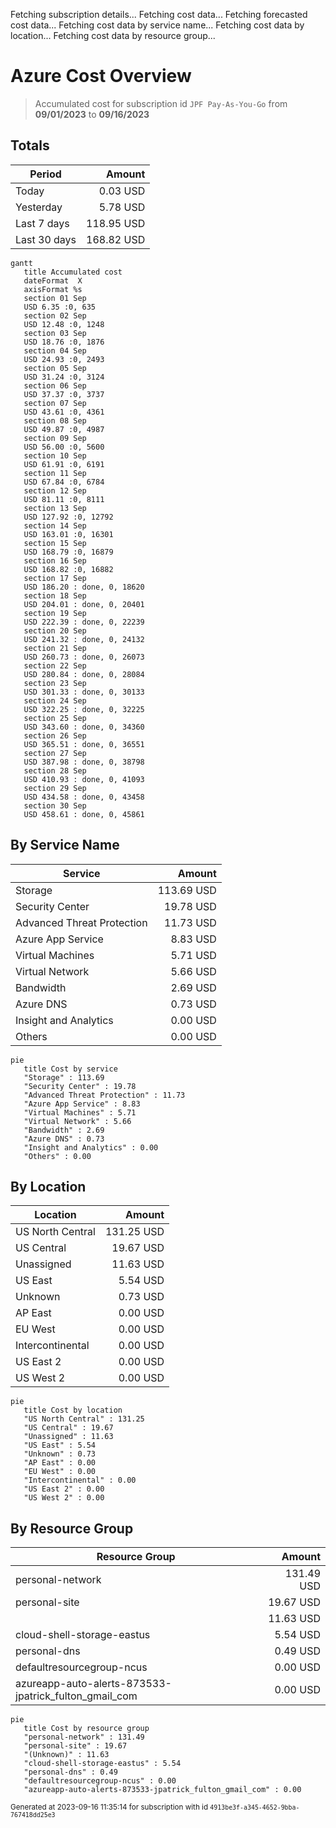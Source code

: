 Fetching subscription details...
Fetching cost data...
Fetching forecasted cost data...
Fetching cost data by service name...
Fetching cost data by location...
Fetching cost data by resource group...
# Azure Cost Overview

> Accumulated cost for subscription id `JPF Pay-As-You-Go` from **09/01/2023** to **09/16/2023**

## Totals

|Period|Amount|
|---|---:|
|Today|0.03 USD|
|Yesterday|5.78 USD|
|Last 7 days|118.95 USD|
|Last 30 days|168.82 USD|

```mermaid
gantt
   title Accumulated cost
   dateFormat  X
   axisFormat %s
   section 01 Sep
   USD 6.35 :0, 635
   section 02 Sep
   USD 12.48 :0, 1248
   section 03 Sep
   USD 18.76 :0, 1876
   section 04 Sep
   USD 24.93 :0, 2493
   section 05 Sep
   USD 31.24 :0, 3124
   section 06 Sep
   USD 37.37 :0, 3737
   section 07 Sep
   USD 43.61 :0, 4361
   section 08 Sep
   USD 49.87 :0, 4987
   section 09 Sep
   USD 56.00 :0, 5600
   section 10 Sep
   USD 61.91 :0, 6191
   section 11 Sep
   USD 67.84 :0, 6784
   section 12 Sep
   USD 81.11 :0, 8111
   section 13 Sep
   USD 127.92 :0, 12792
   section 14 Sep
   USD 163.01 :0, 16301
   section 15 Sep
   USD 168.79 :0, 16879
   section 16 Sep
   USD 168.82 :0, 16882
   section 17 Sep
   USD 186.20 : done, 0, 18620
   section 18 Sep
   USD 204.01 : done, 0, 20401
   section 19 Sep
   USD 222.39 : done, 0, 22239
   section 20 Sep
   USD 241.32 : done, 0, 24132
   section 21 Sep
   USD 260.73 : done, 0, 26073
   section 22 Sep
   USD 280.84 : done, 0, 28084
   section 23 Sep
   USD 301.33 : done, 0, 30133
   section 24 Sep
   USD 322.25 : done, 0, 32225
   section 25 Sep
   USD 343.60 : done, 0, 34360
   section 26 Sep
   USD 365.51 : done, 0, 36551
   section 27 Sep
   USD 387.98 : done, 0, 38798
   section 28 Sep
   USD 410.93 : done, 0, 41093
   section 29 Sep
   USD 434.58 : done, 0, 43458
   section 30 Sep
   USD 458.61 : done, 0, 45861
```

## By Service Name

|Service|Amount|
|---|---:|
|Storage|113.69 USD|
|Security Center|19.78 USD|
|Advanced Threat Protection|11.73 USD|
|Azure App Service|8.83 USD|
|Virtual Machines|5.71 USD|
|Virtual Network|5.66 USD|
|Bandwidth|2.69 USD|
|Azure DNS|0.73 USD|
|Insight and Analytics|0.00 USD|
|Others|0.00 USD|

```mermaid
pie
   title Cost by service
   "Storage" : 113.69
   "Security Center" : 19.78
   "Advanced Threat Protection" : 11.73
   "Azure App Service" : 8.83
   "Virtual Machines" : 5.71
   "Virtual Network" : 5.66
   "Bandwidth" : 2.69
   "Azure DNS" : 0.73
   "Insight and Analytics" : 0.00
   "Others" : 0.00
```

## By Location

|Location|Amount|
|---|---:|
|US North Central|131.25 USD|
|US Central|19.67 USD|
|Unassigned|11.63 USD|
|US East|5.54 USD|
|Unknown|0.73 USD|
|AP East|0.00 USD|
|EU West|0.00 USD|
|Intercontinental|0.00 USD|
|US East 2|0.00 USD|
|US West 2|0.00 USD|

```mermaid
pie
   title Cost by location
   "US North Central" : 131.25
   "US Central" : 19.67
   "Unassigned" : 11.63
   "US East" : 5.54
   "Unknown" : 0.73
   "AP East" : 0.00
   "EU West" : 0.00
   "Intercontinental" : 0.00
   "US East 2" : 0.00
   "US West 2" : 0.00
```

## By Resource Group

|Resource Group|Amount|
|---|---:|
|personal-network|131.49 USD|
|personal-site|19.67 USD|
||11.63 USD|
|cloud-shell-storage-eastus|5.54 USD|
|personal-dns|0.49 USD|
|defaultresourcegroup-ncus|0.00 USD|
|azureapp-auto-alerts-873533-jpatrick_fulton_gmail_com|0.00 USD|

```mermaid
pie
   title Cost by resource group
   "personal-network" : 131.49
   "personal-site" : 19.67
   "(Unknown)" : 11.63
   "cloud-shell-storage-eastus" : 5.54
   "personal-dns" : 0.49
   "defaultresourcegroup-ncus" : 0.00
   "azureapp-auto-alerts-873533-jpatrick_fulton_gmail_com" : 0.00
```

<sup>Generated at 2023-09-16 11:35:14 for subscription with id `4913be3f-a345-4652-9bba-767418dd25e3`</sup>

